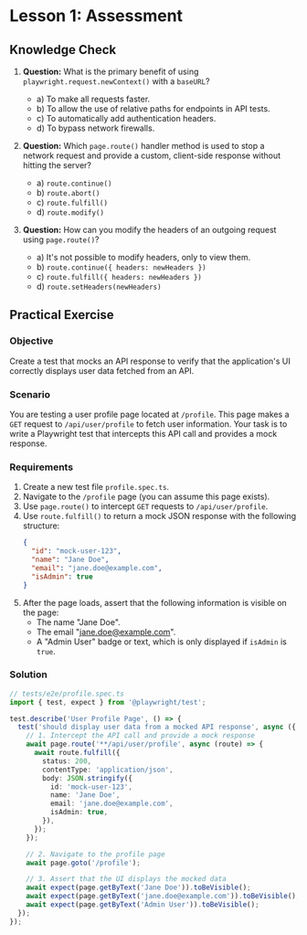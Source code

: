 # Lesson 1: Assessment

## Knowledge Check

1.  **Question:** What is the primary benefit of using `playwright.request.newContext()` with a `baseURL`?
    *   a) To make all requests faster.
    *   b) To allow the use of relative paths for endpoints in API tests.
    *   c) To automatically add authentication headers.
    *   d) To bypass network firewalls.

2.  **Question:** Which `page.route()` handler method is used to stop a network request and provide a custom, client-side response without hitting the server?
    *   a) `route.continue()`
    *   b) `route.abort()`
    *   c) `route.fulfill()`
    *   d) `route.modify()`

3.  **Question:** How can you modify the headers of an outgoing request using `page.route()`?
    *   a) It's not possible to modify headers, only to view them.
    *   b) `route.continue({ headers: newHeaders })`
    *   c) `route.fulfill({ headers: newHeaders })`
    *   d) `route.setHeaders(newHeaders)`

## Practical Exercise

### Objective

Create a test that mocks an API response to verify that the application's UI correctly displays user data fetched from an API.

### Scenario

You are testing a user profile page located at `/profile`. This page makes a `GET` request to `/api/user/profile` to fetch user information. Your task is to write a Playwright test that intercepts this API call and provides a mock response.

### Requirements

1.  Create a new test file `profile.spec.ts`.
2.  Navigate to the `/profile` page (you can assume this page exists).
3.  Use `page.route()` to intercept `GET` requests to `/api/user/profile`.
4.  Use `route.fulfill()` to return a mock JSON response with the following structure:
    ```json
    {
      "id": "mock-user-123",
      "name": "Jane Doe",
      "email": "jane.doe@example.com",
      "isAdmin": true
    }
    ```
5.  After the page loads, assert that the following information is visible on the page:
    *   The name "Jane Doe".
    *   The email "jane.doe@example.com".
    *   A "Admin User" badge or text, which is only displayed if `isAdmin` is `true`.

### Solution

```typescript
// tests/e2e/profile.spec.ts
import { test, expect } from '@playwright/test';

test.describe('User Profile Page', () => {
  test('should display user data from a mocked API response', async ({ page }) => {
    // 1. Intercept the API call and provide a mock response
    await page.route('**/api/user/profile', async (route) => {
      await route.fulfill({
        status: 200,
        contentType: 'application/json',
        body: JSON.stringify({
          id: 'mock-user-123',
          name: 'Jane Doe',
          email: 'jane.doe@example.com',
          isAdmin: true,
        }),
      });
    });

    // 2. Navigate to the profile page
    await page.goto('/profile');

    // 3. Assert that the UI displays the mocked data
    await expect(page.getByText('Jane Doe')).toBeVisible();
    await expect(page.getByText('jane.doe@example.com')).toBeVisible();
    await expect(page.getByText('Admin User')).toBeVisible();
  });
});